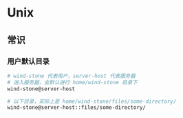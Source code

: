 # Unix

## 常识

### 用户默认目录

```sh
# wind-stone 代表用户，server-host 代表服务器
# 进入服务器，会默认进行 home/wind-stone 目录下
wind-stone@server-host

# 以下目录，实际上是 home/wind-stone/files/some-directory/
wind-stone@server-host::files/some-directory/
```
